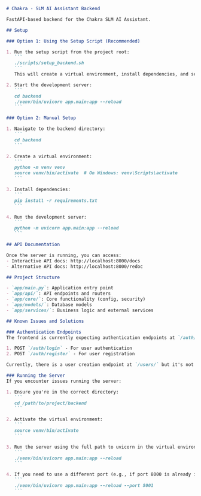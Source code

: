 ````markdown
# Chakra - SLM AI Assistant Backend

FastAPI-based backend for the Chakra SLM AI Assistant.

## Setup

### Option 1: Using the Setup Script (Recommended)

1. Run the setup script from the project root:
   ```
   ./scripts/setup_backend.sh
   ```
   This will create a virtual environment, install dependencies, and set up any necessary configuration.

2. Start the development server:
   ```
   cd backend
   ./venv/bin/uvicorn app.main:app --reload
   ```

### Option 2: Manual Setup

1. Navigate to the backend directory:
   ```
   cd backend
   ```

2. Create a virtual environment:
   ```
   python -m venv venv
   source venv/bin/activate  # On Windows: venv\Scripts\activate
   ```

3. Install dependencies:
   ```
   pip install -r requirements.txt
   ```

4. Run the development server:
   ```
   python -m uvicorn app.main:app --reload
   ```

## API Documentation

Once the server is running, you can access:
- Interactive API docs: http://localhost:8000/docs
- Alternative API docs: http://localhost:8000/redoc

## Project Structure

- `app/main.py`: Application entry point
- `app/api/`: API endpoints and routers
- `app/core/`: Core functionality (config, security)
- `app/models/`: Database models
- `app/services/`: Business logic and external services

## Known Issues and Solutions

### Authentication Endpoints
The frontend is currently expecting authentication endpoints at `/auth/login` and `/auth/register` which are not yet implemented in the backend. The following endpoints need to be implemented:

1. POST `/auth/login` - For user authentication
2. POST `/auth/register` - For user registration

Currently, there is a user creation endpoint at `/users/` but it's not integrated with the authentication flow.

### Running the Server
If you encounter issues running the server:

1. Ensure you're in the correct directory:
   ```
   cd /path/to/project/backend
   ```

2. Activate the virtual environment:
   ```
   source venv/bin/activate
   ```

3. Run the server using the full path to uvicorn in the virtual environment:
   ```
   ./venv/bin/uvicorn app.main:app --reload
   ```

4. If you need to use a different port (e.g., if port 8000 is already in use):
   ```
   ./venv/bin/uvicorn app.main:app --reload --port 8001
   ```